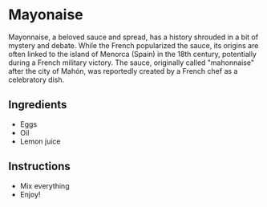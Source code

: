 # Mayonaise

Mayonnaise, a beloved sauce and spread, has a history shrouded in a bit of mystery and debate. While the French popularized the sauce, its origins are often linked to the island of Menorca (Spain) in the 18th century, potentially during a French military victory. The sauce, originally called "mahonnaise" after the city of Mahón, was reportedly created by a French chef as a celebratory dish. 

## Ingredients

- Eggs
- Oil
- Lemon juice

## Instructions

- Mix everything
- Enjoy!


